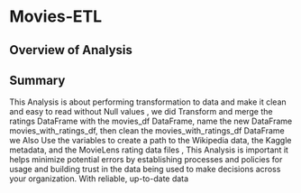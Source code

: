 # Movies-ETL

## Overview of Analysis
## Summary

This Analysis is about  performing transformation to data and make it clean and easy to read without Null values , we did Transform and merge the ratings DataFrame with the movies_df DataFrame, name the new DataFrame movies_with_ratings_df, then clean the movies_with_ratings_df DataFrame we Also Use the variables  to create a path to the Wikipedia data, the Kaggle metadata, and the MovieLens rating data files , This Analysis is important it  helps minimize potential errors by establishing processes and policies for usage and building trust in the data being used to make decisions across your organization. With reliable, up-to-date data
